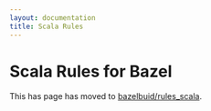 ```yaml
---
layout: documentation
title: Scala Rules
---
```

# Scala Rules for Bazel

This has page has moved to [bazelbuid/rules_scala](https://github.com/bazelbuild/rules_scala/blob/master/README.html).
